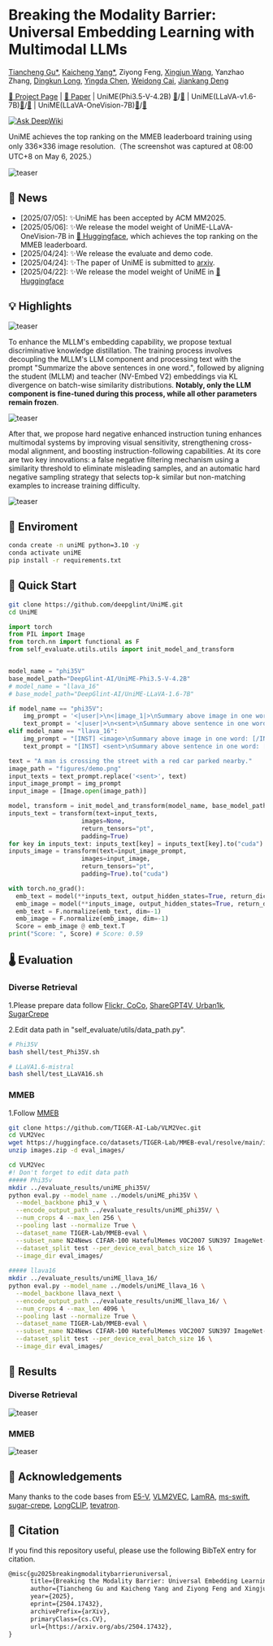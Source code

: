 # Breaking the Modality Barrier: Universal Embedding Learning with Multimodal LLMs
<a href="https://scholar.google.com/citations?hl=zh-CN&user=9etrpbYAAAAJ">Tiancheng Gu*</a>,</span>
<a href="https://kaicheng-yang0828.github.io">Kaicheng Yang*</a>,</span>
Ziyong Feng,</span>
<a href="https://github.com/wangxingjun778">Xingjun Wang</a>,</span>
Yanzhao Zhang,</span>
<a href="https://scholar.google.com/citations?user=jb1Htg4AAAAJ&hl=zh-CN">Dingkun Long</a>,</span>
<a href="https://scholar.google.com/citations?hl=en&user=ENJA2f8AAAAJ&view_op=list_works&sortby=pubdate">Yingda Chen</a>,</span>
<a href="https://weidong-tom-cai.github.io/">Weidong Cai</a>,</span>
<a href="https://jiankangdeng.github.io">Jiankang Deng</a></span>

[🏡 Project Page](https://garygutc.github.io/UniME) |  [📄 Paper](https://arxiv.org/pdf/2504.17432) | UniME(Phi3.5-V-4.2B) [🤗](https://huggingface.co/DeepGlint-AI/UniME-Phi3.5-V-4.2B)/[🤖](https://www.modelscope.cn/models/AI-ModelScope/UniME-Phi3.5-V-4.2B) | UniME(LLaVA-v1.6-7B)[🤗](https://huggingface.co/DeepGlint-AI/UniME-LLaVA-1.6-7B)/[🤖](https://www.modelscope.cn/models/AI-ModelScope/UniME-LLaVA-1.6-7B) | UniME(LLaVA-OneVision-7B)[🤗](https://huggingface.co/DeepGlint-AI/UniME-LLaVA-OneVision-7B)/[🤖](https://modelscope.cn/models/AI-ModelScope/UniME-LLaVA-OneVision-7B)

[![Ask DeepWiki](https://deepwiki.com/badge.svg)](https://deepwiki.com/deepglint/UniME)

UniME achieves the top ranking on the MMEB leaderboard training using only 336×336 image resolution.（The screenshot was captured at 08:00 UTC+8 on May 6, 2025.）

![teaser](figures/MMEB.png)


## 🎺 News
- [2025/07/05]: ✨UniME has been accepted by ACM MM2025.
- [2025/05/06]: ✨We release the model weight of UniME-LLaVA-OneVision-7B in [🤗 Huggingface](https://huggingface.co/DeepGlint-AI/UniME-LLaVA-OneVision-7B), which achieves the top ranking on the MMEB leaderboard.
- [2025/04/24]: ✨We release the evaluate and demo code.
- [2025/04/24]: ✨The paper of UniME is submitted to [arxiv](https://arxiv.org/pdf/2504.17432).
- [2025/04/22]: ✨We release the model weight of UniME in [🤗 Huggingface](https://huggingface.co/collections/DeepGlint-AI/unime-6805fa16ab0071a96bef29d2)

## 💡 Highlights
![teaser](figures/fig1.png)

To enhance the MLLM's embedding capability, we propose textual discriminative knowledge distillation. The training process involves decoupling the MLLM's LLM component and processing text with the prompt "Summarize the above sentences in one word.", followed by aligning the student (MLLM) and teacher (NV-Embed V2) embeddings via KL divergence on batch-wise similarity distributions. **Notably, only the LLM component is fine-tuned during this process, while all other parameters remain frozen**. 

![teaser](figures/fig2.png)

After that, we propose hard negative enhanced instruction tuning enhances multimodal systems by improving visual sensitivity, strengthening cross-modal alignment, and boosting instruction-following capabilities. At its core are two key innovations: a false negative filtering mechanism using a similarity threshold to eliminate misleading samples, and an automatic hard negative sampling strategy that selects top-k similar but non-matching examples to increase training difficulty. 

![teaser](figures/fig3.png)

## 📗 Enviroment
```bash
conda create -n uniME python=3.10 -y
conda activate uniME
pip install -r requirements.txt
```

## 🧭 Quick Start
```bash
git clone https://github.com/deepglint/UniME.git
cd UniME
```

```python
import torch
from PIL import Image
from torch.nn import functional as F
from self_evaluate.utils.utils import init_model_and_transform


model_name = "phi35V"
base_model_path="DeepGlint-AI/UniME-Phi3.5-V-4.2B"
# model_name = "llava_16"
# base_model_path="DeepGlint-AI/UniME-LLaVA-1.6-7B"

if model_name == "phi35V":
    img_prompt = '<|user|>\n<|image_1|>\nSummary above image in one word: <|end|>\n<|assistant|>\n'
    text_prompt = '<|user|>\n<sent>\nSummary above sentence in one word: <|end|>\n<|assistant|>\n'
elif model_name == "llava_16":
    img_prompt = "[INST] <image>\nSummary above image in one word: [/INST]"
    text_prompt = "[INST] <sent>\nSummary above sentence in one word: [/INST]"

text = "A man is crossing the street with a red car parked nearby."
image_path = "figures/demo.png"
input_texts = text_prompt.replace('<sent>', text)
input_image_prompt = img_prompt
input_image = [Image.open(image_path)]

model, transform = init_model_and_transform(model_name, base_model_path)
inputs_text = transform(text=input_texts,
                    images=None,
                    return_tensors="pt", 
                    padding=True)
for key in inputs_text: inputs_text[key] = inputs_text[key].to("cuda")
inputs_image = transform(text=input_image_prompt,
                    images=input_image, 
                    return_tensors="pt", 
                    padding=True).to("cuda")

with torch.no_grad():
  emb_text = model(**inputs_text, output_hidden_states=True, return_dict=True).hidden_states[-1][:, -1, :]
  emb_image = model(**inputs_image, output_hidden_states=True, return_dict=True).hidden_states[-1][:, -1, :]
  emb_text = F.normalize(emb_text, dim=-1)
  emb_image = F.normalize(emb_image, dim=-1)
  Score = emb_image @ emb_text.T
print("Score: ", Score) # Score: 0.59
```

## 🌡️ Evaluation
### Diverse Retrieval
1.Please prepare data follow [Flickr, CoCo](https://github.com/kongds/E5-V#evaulate), [ShareGPT4V, Urban1k](https://github.com/beichenzbc/Long-CLIP#evaluation), [SugarCrepe](https://github.com/RAIVNLab/sugar-crepe)

2.Edit data path in "self_evaluate/utils/data_path.py".
```bash
# Phi35V
bash shell/test_Phi35V.sh

# LLaVA1.6-mistral
bash shell/test_LLaVA16.sh
```
### MMEB
1.Follow [MMEB](https://github.com/TIGER-AI-Lab/VLM2Vec#inference--evaluation)
```bash
git clone https://github.com/TIGER-AI-Lab/VLM2Vec.git
cd VLM2Vec
wget https://huggingface.co/datasets/TIGER-Lab/MMEB-eval/resolve/main/images.zip
unzip images.zip -d eval_images/
```
```bash
cd VLM2Vec
#! Don't forget to edit data path
##### Phi35v
mkdir ../evaluate_results/uniME_phi35V/
python eval.py --model_name ../models/uniME_phi35V \
  --model_backbone phi3_v \
  --encode_output_path ../evaluate_results/uniME_phi35V/ \
  --num_crops 4 --max_len 256 \
  --pooling last --normalize True \
  --dataset_name TIGER-Lab/MMEB-eval \
  --subset_name N24News CIFAR-100 HatefulMemes VOC2007 SUN397 ImageNet-A ImageNet-R ObjectNet Country211 \
  --dataset_split test --per_device_eval_batch_size 16 \
  --image_dir eval_images/
  
##### llava16
mkdir ../evaluate_results/uniME_llava_16/
python eval.py --model_name ../models/uniME_llava_16 \
  --model_backbone llava_next \
  --encode_output_path ../evaluate_results/uniME_llava_16/ \
  --num_crops 4 --max_len 4096 \
  --pooling last --normalize True \
  --dataset_name TIGER-Lab/MMEB-eval \
  --subset_name N24News CIFAR-100 HatefulMemes VOC2007 SUN397 ImageNet-A ImageNet-R ObjectNet Country211 \
  --dataset_split test --per_device_eval_batch_size 16 \
  --image_dir eval_images/ 
```
## 🔢 Results
### Diverse Retrieval
![teaser](figures/res1.png)

### MMEB
![teaser](figures/res2.png)


## 👏 Acknowledgements
Many thanks to the code bases from [E5-V](https://github.com/kongds/E5-V), [VLM2VEC](https://github.com/TIGER-AI-Lab/VLM2Vec), [LamRA](https://github.com/Code-kunkun/LamRA), [ms-swift](https://github.com/modelscope/ms-swift), [sugar-crepe](https://github.com/RAIVNLab/sugar-crepe), [LongCLIP](https://github.com/beichenzbc/Long-CLIP#evaluation), [tevatron](https://github.com/texttron/tevatron).


## 📖 Citation
If you find this repository useful, please use the following BibTeX entry for citation.
```latex
@misc{gu2025breakingmodalitybarrieruniversal,
      title={Breaking the Modality Barrier: Universal Embedding Learning with Multimodal LLMs}, 
      author={Tiancheng Gu and Kaicheng Yang and Ziyong Feng and Xingjun Wang and Yanzhao Zhang and Dingkun Long and Yingda Chen and Weidong Cai and Jiankang Deng},
      year={2025},
      eprint={2504.17432},
      archivePrefix={arXiv},
      primaryClass={cs.CV},
      url={https://arxiv.org/abs/2504.17432}, 
}
```
